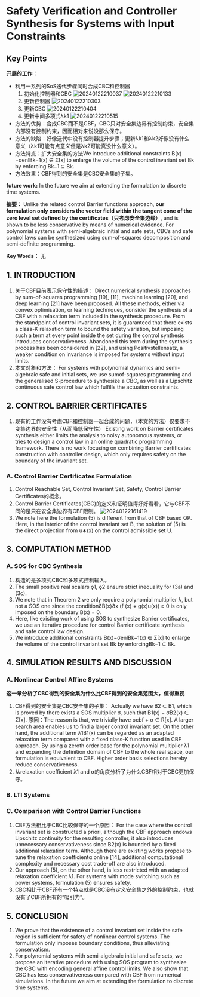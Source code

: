 # Safety Verification and Controller Synthesis for Systems with Input Constraints

## Key Points

**开展的工作：**

- 利用一系列的SoS迭代步骤同时合成CBC和控制器
    1. 初始化控制器和CBC
        ![20240122210037](https://cdn.jsdelivr.net/gh/weijingchao-github/image_hosting_service@main/picture_bed/20240122210037.png)
        ![20240122210133](https://cdn.jsdelivr.net/gh/weijingchao-github/image_hosting_service@main/picture_bed/20240122210133.png)
    2. 更新控制器
        ![20240122210303](https://cdn.jsdelivr.net/gh/weijingchao-github/image_hosting_service@main/picture_bed/20240122210303.png)
    3. 更新CBC
        ![20240122210404](https://cdn.jsdelivr.net/gh/weijingchao-github/image_hosting_service@main/picture_bed/20240122210404.png)
    4. 更新中间多项式λk1
        ![20240122210515](https://cdn.jsdelivr.net/gh/weijingchao-github/image_hosting_service@main/picture_bed/20240122210515.png)
- 方法的优势：合成CBC而不是CBF，CBC只对安全集边界有控制约束，安全集内部没有控制约束，因而相对来说没那么保守。
- 方法的缺陷：好像迭代中没有控制器提升步骤；更新λk1和λk2好像没有什么意义（λk1可能有点意义但是λk2可能真没什么意义）。
- 方法特点：扩大安全集的方法We introduce additional constraints B(x)−σenlBk−1(x) ∈ Σ[x] to enlarge the volume of the control invariant set Bk by enforcing Bk−1 ⊆ Bk.
- 方法效果：CBF得到的安全集是CBC安全集的子集。

**future work:**
In the future we aim at extending the formulation to discrete time systems.

**摘要：**
Unlike the related control Barrier functions approach, **our formulation only considers the vector field within the tangent cone of the zero level set defined by the certificates（只考虑安全集边缘）**, and is shown to be less conservative by means of numerical evidence.
For polynomial systems with semi-algebraic initial and safe sets, CBCs and safe control laws can be synthesized using sum-of-squares decomposition and semi-definite programming.

**Key Words：**
无

## 1. INTRODUCTION

1. 关于CBF目前表示保守性的描述：
   Direct numerical synthesis approaches by sum-of-squares programming [19], [11], machine learning [20], and deep learning [21] have been proposed. All these methods, either via convex optimisation, or learning techniques, consider the synthesis of a CBF with a relaxation term included in the synthesis procedure. From the standpoint of control invariant sets, it is guaranteed that there exists a class-K relaxation term to bound the safety variation, but imposing such a term at every point inside the set during the control synthesis introduces conservativeness. Abandoned this term during the synthesis process has been considered in [22], and using Positivstellensatz, a weaker condition on invariance is imposed for systems without input limits.
2. 本文对象和方法：
   For systems with polynomial dynamics and semi-algebraic safe and initial sets, we use sumof-squares programming and the generalised S-procedure to synthesize a CBC, as well as a Lipschitz continuous safe control law which fulfills the actuation constraints.

## 2. CONTROL BARRIER CERTIFICATES

1. 现有的工作没有考虑CBF和控制器一起合成的问题，（本文的方法）仅要求不变集边界的安全性（从而降低保守性）
   Existing work on Barrier certificates synthesis either limits the analysis to noisy autonomous systems, or tries to design a control law in an online quadratic programming framework. There is no work focusing on combining Barrier certificates construction with controller design, which only requires safety on the boundary of the invariant set.

### A. Control Barrier Certificates Formulation

1. Control Reachable Set, Control Invariant Set, Safety, Control Barrier Certificates的概念。
2. Control Barrier Certificates(CBC)的定义和证明值得好好看看，它与CBF不同的是只在安全集边界有CBF限制。
![20240122161419](https://cdn.jsdelivr.net/gh/weijingchao-github/image_hosting_service@main/picture_bed/20240122161419.png)
3. We note here the formulation (5) is different from that of CBF based QP. Here, in the interior of the control invariant set B, the solution of (5) is the direct projection from u∗(x) on the control admissible set U.

## 3. COMPUTATION METHOD

### A. SOS for CBC Synthesis

1. 构造的是多项式CBC和多项式控制输入。
2. The small positive real scalars ǫ1, ǫ2 ensure strict inequality for (3a) and (3c).
3. We note that in Theorem 2 we only require a polynomial multiplier λ, but not a SOS one since the condition∂B(x)∂x (f (x) + g(x)u(x)) ≥ 0 is only imposed on the boundary B(x) = 0.
4. Here, like existing work of using SOS to synthesize Barrier certificates, we use an iterative procedure for control Barrier certificate synthesis and safe control law design.
5. We introduce additional constraints B(x)−σenlBk−1(x) ∈ Σ[x] to enlarge the volume of the control invariant set Bk by enforcingBk−1 ⊆ Bk.

## 4. SIMULATION RESULTS AND DISCUSSION

### A. Nonlinear Control Affine Systems

**这一章分析了CBC得到的安全集为什么比CBF得到的安全集范围大，值得重视**

1. CBF得到的安全集是CBC安全集的子集：
   Actually we have B2 ⊂ B1, which is proved by there exists a SOS multiplier σ, such that B1(x) − σB2(x) ∈ Σ[x].
   原因：The reason is that, we trivially have σcbf + α ∈ R[x]. A larger search area enables us to find a larger control invariant set. On the other hand, the additional term λ1B1(x) can be regarded as an adapted relaxation term compared with a fixed class-K function used in CBF approach. By using a zeroth order base for the polynomial multiplier λ1 and expanding the definition domain of CBF to the whole real space, our formulation is equivalent to CBF. Higher order basis selections hereby reduce conservativeness.
2. 从relaxation coefficient λ1 and α的角度分析了为什么CBF相对于CBC更加保守。

### B. LTI Systems

### C. Comparison with Control Barrier Functions

1. CBF方法相比于CBC比较保守的一个原因：
   For the case where the control invariant set is constructed a priori, although the CBF approach endows Lipschitz continuity for the resulting controller, it also introduces unnecessary conservativeness since  ̇B2(x) is bounded by a fixed additional relaxation term. Although there are existing works propose to tune the relaxation coefficientα online [14], additional computational complexity and necessary cost trade-off are also introduced.
2. Our approach (5), on the other hand, is less restricted with an adapted relaxation coefficient λ1. For systems with mode switching such as power systems, formulation (5) ensures safety.
3. CBC相比于CBF还有一个特点就是CBC没有定义安全集之外的控制约束，也就没有了CBF所拥有的“吸引力”。

## 5. CONCLUSION

1. We prove that the existence of a control invariant set inside the safe region is sufficient for safety of nonlinear control systems. The formulation only imposes boundary conditions, thus alleviating conservatism.
2. For polynomial systems with semi-algebraic initial and safe sets, we propose an iterative procedure with using SOS program to synthesize the CBC with encoding general affine control limits. We also show that CBC has less conservativeness compared with CBF from numerical simulations. In the future we aim at extending the formulation to discrete time systems.
